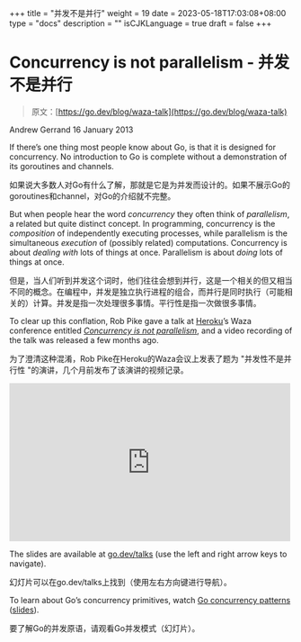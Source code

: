 +++
title = "并发不是并行"
weight = 19
date = 2023-05-18T17:03:08+08:00
type = "docs"
description = ""
isCJKLanguage = true
draft = false
+++

# Concurrency is not parallelism - 并发不是并行

> 原文：[https://go.dev/blog/waza-talk](https://go.dev/blog/waza-talk)

Andrew Gerrand
16 January 2013

If there’s one thing most people know about Go, is that it is designed for concurrency. No introduction to Go is complete without a demonstration of its goroutines and channels.

如果说大多数人对Go有什么了解，那就是它是为并发而设计的。如果不展示Go的goroutines和channel，对Go的介绍就不完整。

But when people hear the word *concurrency* they often think of *parallelism*, a related but quite distinct concept. In programming, concurrency is the *composition* of independently executing processes, while parallelism is the simultaneous *execution* of (possibly related) computations. Concurrency is about *dealing with* lots of things at once. Parallelism is about *doing* lots of things at once.

但是，当人们听到并发这个词时，他们往往会想到并行，这是一个相关的但又相当不同的概念。在编程中，并发是独立执行进程的组合，而并行是同时执行（可能相关的）计算。并发是指一次处理很多事情。平行性是指一次做很多事情。

To clear up this conflation, Rob Pike gave a talk at [Heroku](http://heroku.com/)’s Waza conference entitled [*Concurrency is not parallelism*](https://blog.heroku.com/concurrency_is_not_parallelism), and a video recording of the talk was released a few months ago.

为了澄清这种混淆，Rob Pike在Heroku的Waza会议上发表了题为 "并发性不是并行性 "的演讲，几个月前发布了该演讲的视频记录。

<iframe src="https://www.youtube.com/embed/oV9rvDllKEg" width="500" height="281" frameborder="0" allowfullscreen="" mozallowfullscreen="" webkitallowfullscreen="" style="box-sizing: border-box;"></iframe>

The slides are available at [go.dev/talks](https://go.dev/talks/2012/waza.slide) (use the left and right arrow keys to navigate).

幻灯片可以在go.dev/talks上找到（使用左右方向键进行导航）。

To learn about Go’s concurrency primitives, watch [Go concurrency patterns](http://www.youtube.com/watch?v=f6kdp27TYZs) ([slides](https://go.dev/talks/2012/concurrency.slide)).

要了解Go的并发原语，请观看Go并发模式（幻灯片）。
